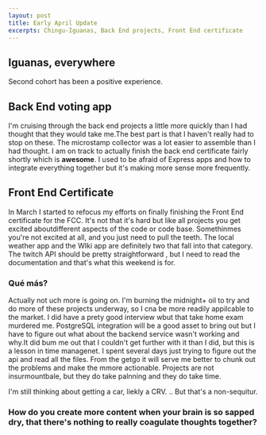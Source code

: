 ```yaml
--- 
layout: post 
title: Early April Update
excerpts: Chingu-Iguanas, Back End projects, Front End certificate 
---
```


## Iguanas, everywhere

Second cohort has been a positive experience.

## Back End voting app

I'm cruising through the back end projects a little more quickly than I had thought that they would take me.The best part is that I haven't really had to stop on these. The microstamp collector  was a lot easier to assemble than I had thought. I am on track to actually finish the back end certificate fairly shortly which is __awesome__. I used to be afraid of Express apps and how to integrate everything together but it's making more sense more frequently.

## Front End Certificate

In March I started to refocus my efforts on finally finishing the Front End certificate for the FCC. It's not that it's hard but like all projects you get excited aboutdifferent aspects of the code or code base. Somethinmes you're not excited at all, and you just need to pull the teeth. The local weather app and the WIki app are definitely two that fall into that category. The twitch API should be pretty straightforward , but I need to read the documentation and that's what this weekend is for.

### Qué más?

Actually not uch more is going on. I'm burning the midnight+ oil to try and do more of these projects underway, so I cna be more readily appilcable to the market. I did have a prety good interview wbut that take home exam murdered me. PostgreSQL integration will be a good asset to bring out but I have to figure out what about the backend service wasn't working and why.It did bum me out that I couldn't get further with it than I did, but this is a lesson in time managenet. I spent several days just trying to figure out the api and read all the files. From the getgo it will serve me better to chunk out the problems and make the mmore actionable. Projects are not insurmountbale, but they do take palnning and they do take time.

I'm still thinking about getting a car, liekly a CRV. .. But that's a non-sequitur. 

### How do you create more content when your brain is so sapped dry, that there's nothing to really coagulate thoughts together?